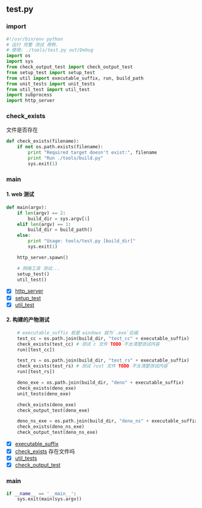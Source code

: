 ## test.py

### import

``` py
#!/usr/bin/env python
# 运行 完整 测试 用例.
# 使用: ./tools/test.py out/Debug
import os
import sys
from check_output_test import check_output_test
from setup_test import setup_test
from util import executable_suffix, run, build_path
from unit_tests import unit_tests
from util_test import util_test
import subprocess
import http_server
```

### check_exists

文件是否存在

```py
def check_exists(filename):
    if not os.path.exists(filename):
        print "Required target doesn't exist:", filename
        print "Run ./tools/build.py"
        sys.exit(1)

```

### main

#### 1. web 测试

```py
def main(argv):
    if len(argv) == 2:
        build_dir = sys.argv[1]
    elif len(argv) == 1:
        build_dir = build_path()
    else:
        print "Usage: tools/test.py [build_dir]"
        sys.exit(1)

    http_server.spawn()

    # 网络工具 测试...
    setup_test()
    util_test()

```

- [x] [http_server](./tools/http_server.md)
- [x] [setup_test](./tools/setup_test.md)
- [x] [util_test](./tools/util_test.md)

#### 2. 构建的产物测试

``` py
    # executable_suffix 若是 windows 就为`.exe`后缀
    test_cc = os.path.join(build_dir, "test_cc" + executable_suffix)
    check_exists(test_cc) # 测试 c 文件 TODO 不太清楚测试内容
    run([test_cc])

    test_rs = os.path.join(build_dir, "test_rs" + executable_suffix)
    check_exists(test_rs) # 测试 rust 文件 TODO 不太清楚测试内容
    run([test_rs])

    deno_exe = os.path.join(build_dir, "deno" + executable_suffix)
    check_exists(deno_exe)
    unit_tests(deno_exe)

    check_exists(deno_exe)
    check_output_test(deno_exe)

    deno_ns_exe = os.path.join(build_dir, "deno_ns" + executable_suffix)
    check_exists(deno_ns_exe)
    check_output_test(deno_ns_exe)

```

- [x] [executable_suffix](./util.md#import)
- [x] [check_exists](#check_exists) 存在文件吗
- [x] [util_tests](./tools/util_tests.md)
- [x] [check_output_test](./tools/check_output_test.md)

### __main__

``` py
if __name__ == '__main__':
    sys.exit(main(sys.argv))
```
